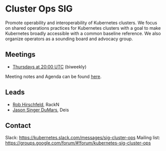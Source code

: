 # Cluster Ops SIG

Promote operability and interoperability of Kubernetes clusters. We focus on shared operations practices for Kubernetes clusters with a goal to make Kubernetes broadly accessible with a common baseline reference. We also organize operators as a sounding board and advocacy group.

## Meetings
- [Thursdays at 20:00 UTC](https://zoom.us/j/297937771) (biweekly)

Meeting notes and Agenda can be found [here](https://docs.google.com/document/d/1IhN5v6MjcAUrvLd9dAWtKcGWBWSaRU8DNyPiof3gYMY/edit#).

## Leads
- [Rob Hirschfeld](https://github.com/zehicle), RackN
- [Jason Singer DuMars](https://github.com/jdumars), Deis

## Contact
Slack: https://kubernetes.slack.com/messages/sig-cluster-ops
Mailing list: https://groups.google.com/forum/#!forum/kubernetes-sig-cluster-ops


